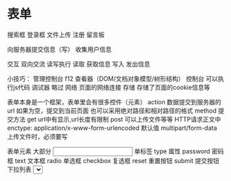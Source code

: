 # 表单

搜索框 登录框 文件上传 注册 留言板 

向服务器提交信息（写）
收集用户信息

交互
  双向交流
读写执行
  读取 获取信息
  写入 发出信息

小技巧： 管理控制台 f12 查看器（DOM/文档对象模型/树形结构）
控制台 可以执行js代码
调试器 略过
网络 页面的网络连接
存储 存储了页面的cookie信息等

<form></form>

表单本身是一个框架，表单里会有很多控件（元素）
action  数据提交到服务器的url
        如果为空，提交到当前页面
        也可以采用绝对路径和相对路径的格式
method  提交方法
  get url中有显示,url长度有限制
  post 可以上传文件等等 HTTP请求正文中
enctype:
  application/x-www-form-urlencoded  默认值
  multipart/form-data  上传文件时，必须要写

表单元素
  大部分
  <input/> 单标签
      type 属性
        password 密码框
        text     文本框
        radio    单选框
        checkbox 复选框
        reset    重置按钮
        submit   提交按钮
      下拉列表
        <select>
          <options></options>
        </select>
